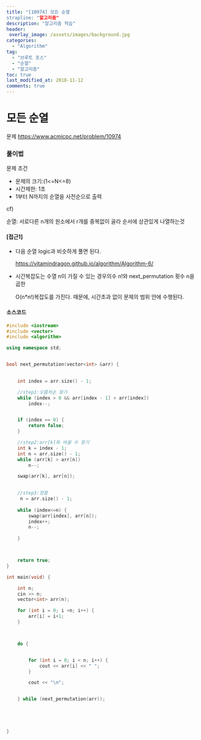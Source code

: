 ```yaml
---
title: "[10974] 모든 순열
strapline: "알고리즘"
description: "알고리즘 학습"
header:
 overlay_image: /assets/images/background.jpg
categories:
  - "Algorithm"
tag:
  - "브루트 포스"
  - "순열"
  - "알고리즘"
toc: true
last_modified_at: 2018-11-12
comments: true
---
```


# 모든 순열

문제
https://www.acmicpc.net/problem/10974


### 풀이법

문제 조건

- 문제의 크기:(1<=N<=8)
- 시간제한: 1초
- 1부터 N까지의 순열을 사전순으로 출력



cf)

순열: 서로다른 n개의 원소에서 r개를 중복없이 골라 순서에 상관있게 나열하는것






#### [접근1]

- 다음 순열 logic과 비슷하게 풀면 된다. 

  https://vitamindragon.github.io/algorithm/Algorithm-6/

- 시간복잡도는 수열 n이 가질 수 있는 경우의수 n!와 next_permutation 횟수 n을 곱한

  O(n*n!)복잡도를 가진다.  때문에, 시간초과 없이 문제의 범위 안에 수행된다.




#### 소스코드

```c++
#include <iostream>
#include <vector>
#include <algorithm>

using namespace std;


bool next_permutation(vector<int> &arr) {

	
	int index = arr.size() - 1;

	//step1:오름차순 찾기
	while (index > 0 && arr[index - 1] > arr[index])
		index--;


	if (index == 0) {
		return false;
	}

	//step2:arr[k]와 바꿀 수 찾기
	int k = index - 1;
	int n = arr.size() - 1;
	while (arr[k] > arr[n])
		n--;

	swap(arr[k], arr[n]);

	
	//step3:정렬
	 n = arr.size() - 1;
	
	while (index<=n) {
		swap(arr[index], arr[n]);
		index++;
		n--;
		
	}



	return true;
}

int main(void) {

	int n;
	cin >> n;
	vector<int> arr(n);

	for (int i = 0; i <n; i++) {
		arr[i] = i+1;
	}



	do {


		for (int i = 0; i < n; i++) {
			cout << arr[i] << " ";
		}

		cout << "\n";


	} while (next_permutation(arr));





}
```



